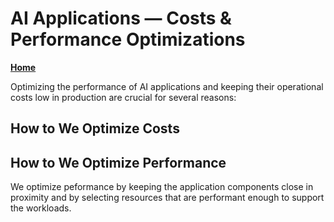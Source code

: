 # AI Applications — Costs & Performance Optimizations

**[Home](../README.md)**

Optimizing the performance of AI applications and keeping their operational costs low in production are crucial for several reasons:


## How to We Optimize Costs


## How to We Optimize Performance
We optimize peformance by keeping the application components close in proximity and by selecting resources that are performant enough to support the workloads.

